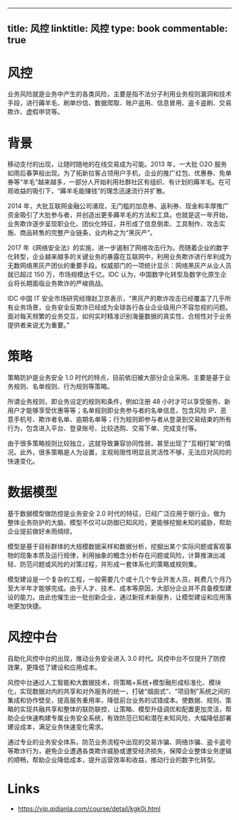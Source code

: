 
---
title: 风控
linktitle: 风控
type: book
commentable: true
---

# 风控

业务风险就是业务中产生的各类风险，主要是指不法分子利用业务规则漏洞和技术手段，进行薅羊毛、刷单炒信、数据爬取、账户盗用、信息冒用、盗卡盗刷、交易欺诈、虚假申贷等。

# 背景

移动支付的出现，让随时随地的在线交易成为可能。2013 年，一大批 O2O 服务如雨后春笋般出现。为了拓新拉客占领用户手机，企业的推广红包、优惠券、免单券等“羊毛”越来越多，一部分人开始利用社群社区有组织、有计划的薅羊毛。在可观收益的吸引下，“薅羊毛能赚钱”的理念迅速流行并扩散。

2014 年，大批互联网金融公司涌现，无门槛的加息券、返利券、现金和丰厚推广资金吸引了大批参与者，并创造出更多薅羊毛的方法和工具。也就是这一年开始，业务欺诈逐步呈现职业化、团伙化特征，并形成了信息倒卖、工具制作、攻击实施、商品转售的完整产业链条，业内称之为“黑灰产”。

2017 年《网络安全法》的实施，进一步遏制了网络攻击行为。而随着企业的数字化转型，企业越来越多的关键业务的暴露在互联网中，利用业务欺诈进行牟利成为无数网络黑灰产团伙的重要手段。权威部门的一项统计显示：网络黑灰产从业人员就已超过 150 万，市场规模达千亿。IDC 认为，中国数字化转型及数字化原生企业将长期面临业务欺诈的严峻挑战。

IDC 中国 IT 安全市场研究经理赵卫京表示，“黑灰产的欺诈攻击已经覆盖了几乎所有业务场景，业务安全反欺诈已经成为全球各行各业企业级用户不容忽视的问题。面对每天频繁的业务交互，如何实时精准识别海量数据的真实性、合规性对于业务提供者来说尤为重要。”

# 策略

策略防护是业务安全 1.0 时代的特点，目前依旧被大部分企业采用。主要是基于业务规则、名单规则、行为规则等策略。

所谓业务规则，即业务设定的规则和条件，例如注册 48 小时才可以享受服务、新用户才能够享受优惠等等；名单规则即业务参与者的名单信息，包含风险 IP、恶意手机号、欺诈者名单、逾期名单等；行为规则即参与者从登录到交易结束的所有行为，包含进入平台、登录账号、比较选购、交易下单、完成支付等。

由于很多策略规则比较独立，这就导致兼容协同性弱，甚至出现了“互相打架”的情况。此外，很多策略是人为设置，主观局限性明显且灵活性不够，无法应对风险的快速变化。

# 数据模型

基于数据模型做防控是业务安全 2.0 时代的特征，已经广泛应用于银行业。做为整体业务防护的大脑，模型不仅可以防御已知风险，更能够挖掘未知的威胁，帮助企业提前做好未雨绸缪。

模型是基于目标群体的大规模数据采样和数据分析，挖掘出某个实际问题或客观事物的现象本质及运行规律，利用抽象的概念分析存在问题或风险，计算推演出减轻、防范问题或风险的对策过程，并形成一套体系化的策略或规则集。

模型建设是一个复杂的工程，一般需要几个或十几个专业开发人员，耗费几个月乃至大半年才能够完成。由于人才、技术、成本等原因，大部分企业并不具备模型建设的能力。由此也催生出一批创新企业，通过新技术新服务，让模型建设和应用落地更加快捷。

# 风控中台

自助化风控中台的出现，推动业务安全进入 3.0 时代。风控中台不仅提升了防控效果，更降低了建设和应用成本。

风控中台通过人工智能和大数据技术，将策略+系统+模型融形成标准化、模块化，实现数据对内的共享和对外服务的统一，打破“烟囱式”、“项目制”系统之间的集成和协作壁垒，提高服务重用率，降低前台业务的试错成本。使数据、规则、策略的实现共融共享和整体的联防联控，让策略、模型升级调优和配置更加灵活，帮助企业快速构建专属业务安全系统，有效防范已知和潜在未知风险，大幅降低部署建设成本，满足业务快速变化需求。

通过专业的业务安全体系，防范业务流程中出现的交易诈骗、网络诈骗、盗卡盗号等欺诈行为，避免企业遭遇各类欺诈威胁或遭受经济损失，保障企业整体业务逻辑的顺畅，帮助企业降低成本，提升运营效率和收益，推动行业的数字化转型。

# Links

- https://vip.qidianla.com/course/detail/kgk0j.html

    